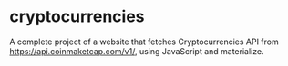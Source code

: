 # cryptocurrencies
A complete project of a website that fetches Cryptocurrencies API from https://api.coinmaketcap.com/v1/, using JavaScript and materialize.
